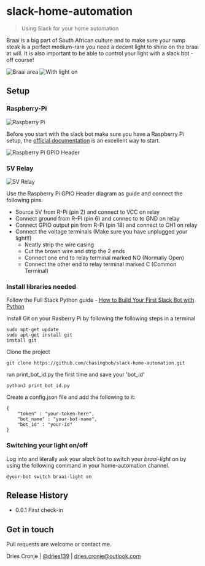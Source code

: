 # slack-home-automation
> Using Slack for your home automation

Braai is a big part of South African culture and to make sure your rump steak is a perfect medium-rare you need a decent light to shine on the braai at will. It is also important to be able to control your light with a slack bot - off course!



![Braai area](images/braai.jpg)
![With light on](images/braai-with-light.jpg)



## Setup


### Raspberry-Pi

![Raspberry Pi](images/pi.jpg)

Before you start with the slack bot make sure you have a Raspberry Pi setup, the [official documentation](https://www.raspberrypi.org/documentation/setup/) is an excellent way to start.

![Raspberry Pi GPIO Header](images/pi-pin-layout.jpg)

### 5V Relay

![5V Relay](images/relay.jpg)

Use the Raspberry Pi GPIO Header diagram as guide and connect the following pins.

* Source 5V from R-Pi (pin 2) and connect to VCC on relay
* Connect ground from R-Pi (pin 6) and connec to to GND on relay
* Connect GPIO output pin from R-Pi (pin 18) and connect to CH1 on relay 
* Connect the voltage terminals (Make sure you have unplugged your light!!)
    - Neatly strip the wire casing
    - Cut the brown wire and strip the 2 ends
    - Connect one end to relay terminal marked NO (Normally Open)
    - Connect the other end to relay terminal marked C (Common Terminal)

### Install libraries needed

Follow the Full Stack Python guide - [How to Build Your First Slack Bot with Python](https://www.fullstackpython.com/blog/build-first-slack-bot-python.html)

Install Git on your Rasberry Pi by following the following steps in a terminal

```
sudo apt-get update
sudo apt-get install git
install git
```

Clone the project

```
git clone https://github.com/chasingbob/slack-home-automation.git
```

run print_bot_id.py the first time and save your 'bot_id' 

```
python3 print_bot_id.py
```

Create a config.json file and add the following to it:

```
{
    "token" : "your-token-here",
    "bot_name" : "your-bot-name",
    "bot_id" : "your-id"
}
```

### Switching your light on/off

Log into and literally ask your *slack bot* to switch your *braai-light* on by using the following command in your home-automation channel.

```
@your-bot switch braai-light on
```


## Release History

* 0.0.1 First check-in

## Get in touch

Pull requests are welcome or contact me.

Dries Cronje | [@dries139](twitter.com/dries139) | dries.cronje@outlook.com


